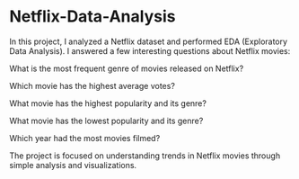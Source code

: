 # Netflix-Data-Analysis
In this project, I analyzed a Netflix dataset and performed EDA (Exploratory Data Analysis).
I answered a few interesting questions about Netflix movies:

What is the most frequent genre of movies released on Netflix?

Which movie has the highest average votes?

What movie has the highest popularity and its genre?

What movie has the lowest popularity and its genre?

Which year had the most movies filmed?

The project is focused on understanding trends in Netflix movies through simple analysis and visualizations. 
